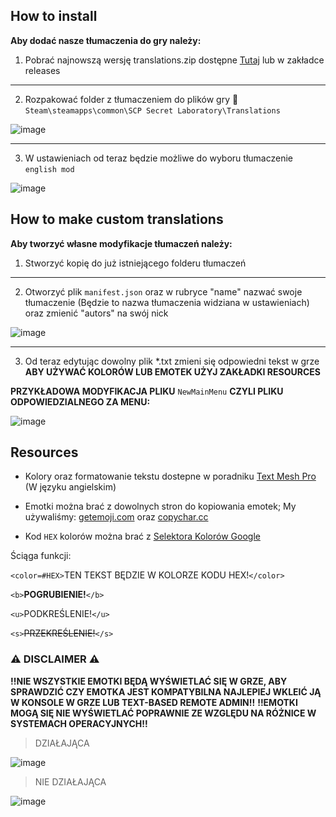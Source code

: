 ## How to install

**Aby dodać nasze tłumaczenia do gry należy:**

1. Pobrać najnowszą wersję translations.zip dostępne [Tutaj](https://github.com/klubspokogosci/Translations/releases/latest) lub w zakładce releases

<hr>

2. Rozpakować folder z tłumaczeniem do plików gry 📁 `Steam\steamapps\common\SCP Secret Laboratory\Translations`

![image](https://github.com/klubspokogosci/Translations/assets/70322874/74d842f7-3861-4420-9a63-00b8bd91686d)

<hr>

3. W ustawieniach od teraz będzie możliwe do wyboru tłumaczenie `english mod`

![image](https://github.com/klubspokogosci/Translations/assets/70322874/ba9cf925-732e-4156-84b4-2fed555d401e)


## How to make custom translations

**Aby tworzyć własne modyfikacje tłumaczeń należy:**

1. Stworzyć kopię do już istniejącego folderu tłumaczeń

<hr>

2. Otworzyć plik `manifest.json` oraz w rubryce "name" nazwać swoje tłumaczenie (Będzie to nazwa tłumaczenia widziana w ustawieniach) oraz zmienić "autors" na swój nick

![image](https://github.com/klubspokogosci/Translations/assets/70322874/3a81d6de-2148-4a1f-bed7-4a23e30c0c2b)

<hr>

3. Od teraz edytując dowolny plik *.txt zmieni się odpowiedni tekst w grze
**ABY UŻYWAĆ KOLORÓW LUB EMOTEK UŻYJ ZAKŁADKI RESOURCES**

**PRZYKŁADOWA MODYFIKACJA PLIKU** `NewMainMenu` **CZYLI PLIKU ODPOWIEDZIALNEGO ZA MENU:**

![image](https://github.com/klubspokogosci/Translations/assets/70322874/d7a844e4-36d2-4364-9003-bc4c0581029c)


## Resources

- Kolory oraz formatowanie tekstu dostepne w poradniku [Text Mesh Pro](http://digitalnativestudios.com/textmeshpro/docs/rich-text/) (W języku angielskim)

- Emotki można brać z dowolnych stron do kopiowania emotek; My używaliśmy: [getemoji.com](https://getemoji.com/) oraz [copychar.cc](https://copychar.cc/)

- Kod `HEX` kolorów można brać z [Selektora Kolorów Google](https://g.co/kgs/T2GWDe)

Ściąga funkcji:

`<color=#HEX>`TEN TEKST BĘDZIE W KOLORZE KODU HEX!`</color>` 

`<b>`**POGRUBIENIE!**`</b>`

`<u>`PODKREŚLENIE!`</u>`

`<s>`~~PRZEKREŚLENIE!~~`</s>`

### ⚠️ **DISCLAIMER** ⚠️

**!!NIE WSZYSTKIE EMOTKI BĘDĄ WYŚWIETLAĆ SIĘ W GRZE, ABY SPRAWDZIĆ CZY EMOTKA JEST KOMPATYBILNA NAJLEPIEJ WKLEIĆ JĄ W KONSOLE W GRZE LUB TEXT-BASED REMOTE ADMIN!!**
**!!EMOTKI MOGĄ SIĘ NIE WYŚWIETLAĆ POPRAWNIE ZE WZGLĘDU NA RÓŻNICE W SYSTEMACH OPERACYJNYCH!!**

> DZIAŁAJĄCA

![image](https://github.com/klubspokogosci/Translations/assets/70322874/938f0af2-8470-473b-a864-f7e16bafa313)

> NIE DZIAŁAJĄCA

![image](https://github.com/klubspokogosci/Translations/assets/70322874/3450cf89-7a80-4538-b711-68ebad8e72f0)
